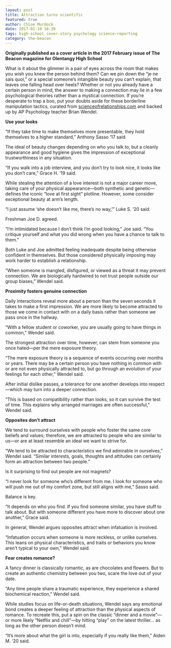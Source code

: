 ```yaml
---
layout: post
title: Attraction turns scientific
featured: true
author: Chloe Murdock
date: 2017-02-10 16:39
tags: high-school cover-story psychology science-reporting
category: the-beacon
---
```


**Originally published as a cover article in the 2017 February issue of The Beacon magazine for Olentangy High School**

What is it about the glimmer in a pair of eyes across the room that makes you wish you knew the person behind them? Can we pin down the “je ne sais quoi,” or a special someone’s intangible beauty you can’t explain, that leaves one falling head over heels? Whether or not you already have a certain person in mind, the answer to making a connection may lie in a few psychological theories rather than a mystical connection. If you’re desperate to trap a boo, put your doubts aside for these borderline manipulation tactics, curated from [scienceofrelationships.com](http://www.scienceofrelationships.com/home/2012/5/17/top-5-classic-studies-in-the-psychology-of-attraction.html) and backed up by AP Psychology teacher Brian Wendel.

**Use your looks**

“If they take time to make themselves more presentable, they hold themselves to a higher standard,” Anthony Sasso ‘17 said.

The ideal of beauty changes depending on who you talk to, but a cleanly appearance and good hygiene gives the impression of exceptional trustworthiness in any situation.

“If you walk into a job interview, and you don’t try to look nice, it looks like you don’t care,” Grace H. ‘19 said.

While stealing the attention of a love interest is not a major career move, taking care of your physical appearance—both synthetic and genetic—defines the iconic “love at first sight” plotline. However, some consider exceptional beauty at arm’s length.

“I just assume ‘she doesn’t like me, there’s no way,’” Luke S. ‘20 said.

Freshman Joe D. agreed.

“I’m intimidated because I don’t think I’m good looking,” Joe said. “You critique yourself and what you did wrong when you have a chance to talk to them.”

Both Luke and Joe admitted feeling inadequate despite being otherwise confident in themselves. But those considered physically imposing may work harder to establish a relationship.

“When someone is mangled, disfigured, or viewed as a threat it may prevent connection. We are biologically hardwired to not trust people outside our group biases,” Wendel said.

**Proximity fosters genuine connection**

Daily interactions reveal more about a person than the seven seconds it takes to make a first impression. We are more likely to become attracted to those we come in contact with on a daily basis rather than someone we pass once in the hallway.

“With a fellow student or coworker, you are usually going to have things in common,” Wendel said.

The strongest attraction over time, however, can stem from someone you once hated—per the mere exposure theory.

“The mere exposure theory is a sequence of events occurring over months or years. There may be a certain person you have nothing in common with or are not even physically attracted to, but go through an evolution of your feelings for each other,” Wendel said.

After initial dislike passes, a tolerance for one another develops into respect—which may turn into a deeper connection.

“This is based on compatibility rather than looks, so it can survive the test of time. This explains why arranged marriages are often successful,” Wendel said.

**Opposites don’t attract**

We tend to surround ourselves with people who foster the same core beliefs and values; therefore, we are attracted to people who are similar to us—or are at least resemble an ideal we want to strive for.

“We tend to be attracted to characteristics we find admirable in ourselves,” Wendel said. “Similar interests, goals, thoughts and attitudes can certainly form an attraction between two people.”

Is it surprising to find out people are not magnets?

“I never look for someone who’s different from me. I look for someone who will push me out of my comfort zone, but still aligns with me,” Sasso said.

Balance is key.

“It depends on who you find. If you find someone similar, you have stuff to talk about. But with someone different you have more to discover about one another,” Grace said.

In general, Wendel argues opposites attract when infatuation is involved.

“Infatuation occurs when someone is more reckless, or unlike ourselves. This leans on physical characteristics, and traits or behaviors you know aren’t typical to your own,” Wendel said.

**Fear creates romance?**

A fancy dinner is classically romantic, as are chocolates and flowers. But to create an authentic chemistry between you two, scare the love out of your date.

“Any time people share a traumatic experience, they experience a shared biochemical reaction,” Wendel said.

While studies focus on life-or-death situations, Wendel says any emotional bond creates a deeper feeling of attraction than the physical aspects of romance. To recreate this, put a spin on the classic “dinner and a movie”—or more likely “Netflix and chill”—by hitting “play” on the latest thriller… as long as the other person doesn’t mind.

“It’s more about what the girl is into, especially if you really like them,” Aiden M. ‘20 said.
